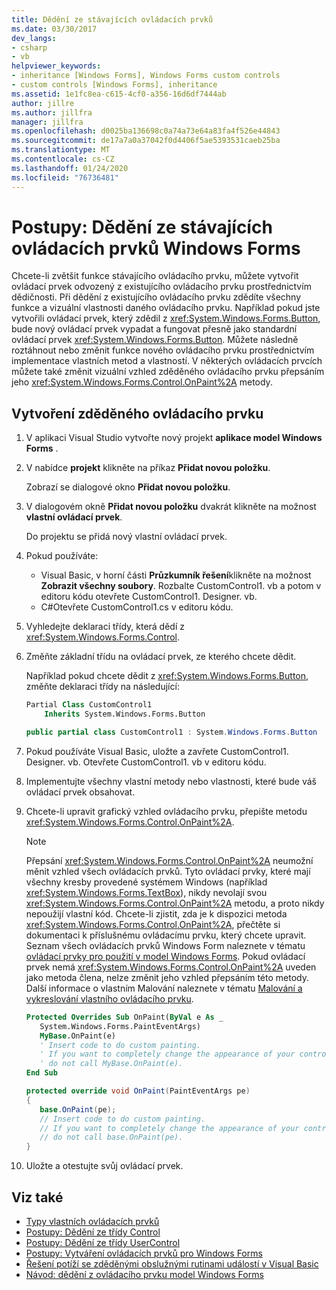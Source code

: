 ```yaml
---
title: Dědění ze stávajících ovládacích prvků
ms.date: 03/30/2017
dev_langs:
- csharp
- vb
helpviewer_keywords:
- inheritance [Windows Forms], Windows Forms custom controls
- custom controls [Windows Forms], inheritance
ms.assetid: 1e1fc8ea-c615-4cf0-a356-16d6df7444ab
author: jillre
ms.author: jillfra
manager: jillfra
ms.openlocfilehash: d0025ba136698c0a74a73e64a83fa4f526e44843
ms.sourcegitcommit: de17a7a0a37042f0d4406f5ae5393531caeb25ba
ms.translationtype: MT
ms.contentlocale: cs-CZ
ms.lasthandoff: 01/24/2020
ms.locfileid: "76736481"
---
```

# <a name="how-to-inherit-from-existing-windows-forms-controls"></a>Postupy: Dědění ze stávajících ovládacích prvků Windows Forms

Chcete-li zvětšit funkce stávajícího ovládacího prvku, můžete vytvořit ovládací prvek odvozený z existujícího ovládacího prvku prostřednictvím dědičnosti. Při dědění z existujícího ovládacího prvku zdědíte všechny funkce a vizuální vlastnosti daného ovládacího prvku. Například pokud jste vytvořili ovládací prvek, který zdědil z <xref:System.Windows.Forms.Button>, bude nový ovládací prvek vypadat a fungovat přesně jako standardní ovládací prvek <xref:System.Windows.Forms.Button>. Můžete následně roztáhnout nebo změnit funkce nového ovládacího prvku prostřednictvím implementace vlastních metod a vlastností. V některých ovládacích prvcích můžete také změnit vizuální vzhled zděděného ovládacího prvku přepsáním jeho <xref:System.Windows.Forms.Control.OnPaint%2A> metody.

## <a name="to-create-an-inherited-control"></a>Vytvoření zděděného ovládacího prvku

1. V aplikaci Visual Studio vytvořte nový projekt **aplikace model Windows Forms** .

1. V nabídce **projekt** klikněte na příkaz **Přidat novou položku**.

    Zobrazí se dialogové okno **Přidat novou položku**.

1. V dialogovém okně **Přidat novou položku** dvakrát klikněte na možnost **vlastní ovládací prvek**.

    Do projektu se přidá nový vlastní ovládací prvek.

1. Pokud používáte:

    - Visual Basic, v horní části **Průzkumník řešení**klikněte na možnost **Zobrazit všechny soubory**. Rozbalte CustomControl1. vb a potom v editoru kódu otevřete CustomControl1. Designer. vb.
    - C#Otevřete CustomControl1.cs v editoru kódu.

1. Vyhledejte deklaraci třídy, která dědí z <xref:System.Windows.Forms.Control>.

1. Změňte základní třídu na ovládací prvek, ze kterého chcete dědit.

     Například pokud chcete dědit z <xref:System.Windows.Forms.Button>, změňte deklaraci třídy na následující:

    ```vb
    Partial Class CustomControl1
        Inherits System.Windows.Forms.Button
    ```

    ```csharp
    public partial class CustomControl1 : System.Windows.Forms.Button
    ```

1. Pokud používáte Visual Basic, uložte a zavřete CustomControl1. Designer. vb. Otevřete CustomControl1. vb v editoru kódu.

1. Implementujte všechny vlastní metody nebo vlastnosti, které bude váš ovládací prvek obsahovat.

1. Chcete-li upravit grafický vzhled ovládacího prvku, přepište metodu <xref:System.Windows.Forms.Control.OnPaint%2A>.

    > [!NOTE]
    > Přepsání <xref:System.Windows.Forms.Control.OnPaint%2A> neumožní měnit vzhled všech ovládacích prvků. Tyto ovládací prvky, které mají všechny kresby provedené systémem Windows (například <xref:System.Windows.Forms.TextBox>), nikdy nevolají svou <xref:System.Windows.Forms.Control.OnPaint%2A> metodu, a proto nikdy nepoužijí vlastní kód. Chcete-li zjistit, zda je k dispozici metoda <xref:System.Windows.Forms.Control.OnPaint%2A>, přečtěte si dokumentaci k příslušnému ovládacímu prvku, který chcete upravit. Seznam všech ovládacích prvků Windows Form naleznete v tématu [ovládací prvky pro použití v model Windows Forms](controls-to-use-on-windows-forms.md). Pokud ovládací prvek nemá <xref:System.Windows.Forms.Control.OnPaint%2A> uveden jako metoda člena, nelze změnit jeho vzhled přepsáním této metody. Další informace o vlastním Malování naleznete v tématu [Malování a vykreslování vlastního ovládacího prvku](custom-control-painting-and-rendering.md).

    ```vb
    Protected Overrides Sub OnPaint(ByVal e As _
       System.Windows.Forms.PaintEventArgs)
       MyBase.OnPaint(e)
       ' Insert code to do custom painting.
       ' If you want to completely change the appearance of your control,
       ' do not call MyBase.OnPaint(e).
    End Sub
    ```

    ```csharp
    protected override void OnPaint(PaintEventArgs pe)
    {
       base.OnPaint(pe);
       // Insert code to do custom painting.
       // If you want to completely change the appearance of your control,
       // do not call base.OnPaint(pe).
    }
    ```

1. Uložte a otestujte svůj ovládací prvek.

## <a name="see-also"></a>Viz také

- [Typy vlastních ovládacích prvků](varieties-of-custom-controls.md)
- [Postupy: Dědění ze třídy Control](how-to-inherit-from-the-control-class.md)
- [Postupy: Dědění ze třídy UserControl](how-to-inherit-from-the-usercontrol-class.md)
- [Postupy: Vytváření ovládacích prvků pro Windows Forms](how-to-author-controls-for-windows-forms.md)
- [Řešení potíží se zděděnými obslužnými rutinami událostí v Visual Basic](~/docs/visual-basic/programming-guide/language-features/events/troubleshooting-inherited-event-handlers.md)
- [Návod: dědění z ovládacího prvku model Windows Forms](walkthrough-inheriting-from-a-windows-forms-control-with-visual-csharp.md)
